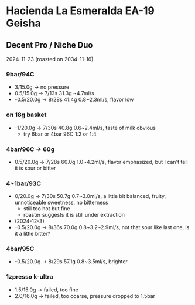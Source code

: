 # Hacienda La Esmeralda EA-19 Geisha

## Decent Pro / Niche Duo

2024-11-23 (roasted on 2034-11-16)

### 9bar/94C

- 3/15.0g -> no pressure
- 0.5/15.0g -> 7/13s 31.3g \~4.7ml/s
- -0.5/20.0g -> 8/28s 41.4g 0.8\~2.3ml/s, flavor low

### on 18g basket

- -1/20.0g -> 7/30s 40.8g 0.6\~2.4ml/s, taste of milk obvious
  - try 6bar or 4bar 96C 1:2 or 1:4

### 4bar/96C -> 60g

- 0.5/20.0g -> 7/28s 60.0g 1.0\~4.2ml/s, flavor emphasized, but I can't tell it is sour or bitter

### 4\~1bar/93C

- 0/20.0g -> 7/30s 50.7g 0.7\~3.0ml/s, a little bit balanced, fruity, unnoticeable sweetness, no bitterness
  - still too hot but fine
  - roaster suggests it is still under extraction
- (2024-12-3)
- -0.5/20.0g -> 8/36s 70.0g 0.8\~3.2\~2.9ml/s, not that sour like last one, is it a little bitter?

### 4bar/95C

- -0.5/20.0g -> 8/29s 57.1g 0.8\~3.5ml/s, brighter

### 1zpresso k-ultra

- 1.5/15.0g -> failed, too fine
- 2.0/16.0g -> failed, too coarse, pressure dropped to 1.5bar

